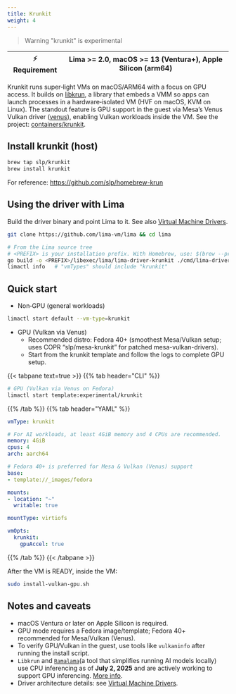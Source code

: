 ```yaml
---
title: Krunkit
weight: 4
---
```


> Warning
> "krunkit" is experimental

| ⚡ Requirement | Lima >= 2.0, macOS >= 13 (Ventura+), Apple Silicon (arm64) |
| ------------- | ----------------------------------------------------------- |

Krunkit runs super‑light VMs on macOS/ARM64 with a focus on GPU access. It builds on [libkrun](https://github.com/containers/libkrun), a library that embeds a VMM so apps can launch processes in a hardware‑isolated VM (HVF on macOS, KVM on Linux). The standout feature is GPU support in the guest via Mesa’s Venus Vulkan driver ([venus](https://docs.mesa3d.org/drivers/venus.html)), enabling Vulkan workloads inside the VM. See the project: [containers/krunkit](https://github.com/containers/krunkit).

## Install krunkit (host)
```bash
brew tap slp/krunkit
brew install krunkit
```
For reference: https://github.com/slp/homebrew-krun


## Using the driver with Lima
Build the driver binary and point Lima to it. See also [Virtual Machine Drivers](../../dev/drivers).

```bash
git clone https://github.com/lima-vm/lima && cd lima

# From the Lima source tree
# <PREFIX> is your installation prefix. With Homebrew, use: $(brew --prefix)
go build -o <PREFIX>/libexec/lima/lima-driver-krunkit ./cmd/lima-driver-krunkit/main_darwin_arm64.go
limactl info   # "vmTypes" should include "krunkit"
```


## Quick start

- Non‑GPU (general workloads)
```bash
limactl start default --vm-type=krunkit
```

- GPU (Vulkan via Venus)
  - Recommended distro: Fedora 40+ (smoothest Mesa/Vulkan setup; uses COPR “slp/mesa-krunkit” for patched mesa-vulkan-drivers).
  - Start from the krunkit template and follow the logs to complete GPU setup.

{{< tabpane text=true >}}
{{% tab header="CLI" %}}
```bash
# GPU (Vulkan via Venus on Fedora)
limactl start template:experimental/krunkit
```
{{% /tab %}}
{{% tab header="YAML" %}}
```yaml
vmType: krunkit

# For AI workloads, at least 4GiB memory and 4 CPUs are recommended.
memory: 4GiB
cpus: 4
arch: aarch64

# Fedora 40+ is preferred for Mesa & Vulkan (Venus) support
base:
- template://_images/fedora

mounts:
- location: "~"
  writable: true

mountType: virtiofs

vmOpts:
  krunkit:
    gpuAccel: true
```
{{% /tab %}}
{{< /tabpane >}}

After the VM is READY, inside the VM:
```bash
sudo install-vulkan-gpu.sh
```

## Notes and caveats
- macOS Ventura or later on Apple Silicon is required.
- GPU mode requires a Fedora image/template; Fedora 40+ recommended for Mesa/Vulkan (Venus).
- To verify GPU/Vulkan in the guest, use tools like `vulkaninfo` after running the install script.
- `Libkrun` and [`Ramalama`](https://github.com/containers/ramalama)(a tool that simplifies running AI models locally) use CPU inferencing as of **July 2, 2025** and are actively working to support GPU inferencing. [More info](https://developers.redhat.com/articles/2025/07/02/supercharging-ai-isolation-microvms-ramalama-libkrun#current_limitations_and_future_directions__gpu_enablement).
- Driver architecture details: see [Virtual Machine Drivers](../../dev/drivers).